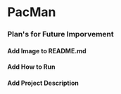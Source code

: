 # PacMan

### Plan's for Future Imporvement

#### Add Image to README.md
#### Add How to Run
#### Add Project Description
